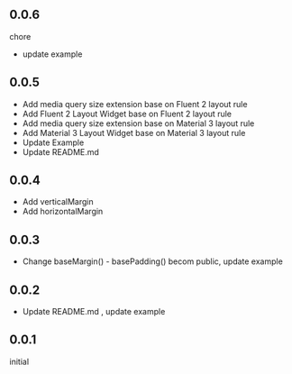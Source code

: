 ## 0.0.6

chore

- update example

## 0.0.5

- Add media query size extension base on Fluent 2 layout rule 
- Add Fluent 2 Layout Widget base on Fluent 2 layout rule
- Add media query size extension base on Material 3 layout rule 
- Add Material 3 Layout Widget base on Material 3 layout rule
- Update Example
- Update README.md

## 0.0.4

- Add verticalMargin
- Add horizontalMargin

## 0.0.3

- Change baseMargin() - basePadding() becom public, update example

## 0.0.2

- Update README.md , update example

## 0.0.1

initial
